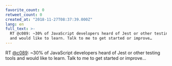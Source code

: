 ```yaml
---
favorite_count: 0
retweet_count: 0
created_at: "2018-11-27T08:37:39.000Z"
lang: en
full_text: >-
  RT @c089: ~30% of JavaScript developers heard of Jest or other testing tools
  and would like to learn. Talk to me to get started or improve…
---
```


RT [@c089](https://twitter.com/c089): ~30% of JavaScript developers heard of
Jest or other testing tools and would like to learn. Talk to me to get started
or improve…
